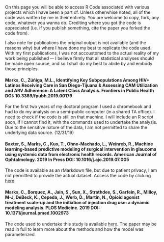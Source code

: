 On this page you will be able to access R Code associated with various projects which I have been a part of.  Unless otherwhise noted, all of the code was written by me in their entirety.  You are welcome to copy, fork, any code, whatever you wanna do.  Crediting where you got the code is appreciated (i.e. if you publish something, cite the paper you forked the code from).  

I also note for publications the original output is not available (and the reasons why) but where I have done my best to replicate the code used.  With my first publications, I was not accoustomed to the actual reality of my work being published -- I believe firmly that all statistical analyses should be made open source, and so I shall do my best to abide by and embody those principles.

#### Marks, C., Zúñiga, M.L., Identifying Key Subpopulations Among HIV+ Latinos Receiving Care in San Diego-Tijuana & Assessing CAM Utilization and ARV Adherence: A Latent Class Analysis. Frontiers in Public Health DOI: 10.3389/fpubh.2019.00179

For the first two years of my doctoral program I used a chromebook and had to do my analysis on a semi-public computer (in a shared TA office).  I need to check if the code is still on that machine.  I will include an R script soon, if I cannot find it, with the commands used to undertake the analysis.  Due to the sensitive nature of the data, I am not permitted to share the underlying data source. (12/31/19)

#### Baxter, S., Marks, C., Kuo, T., Ohno-Machado, L., Weinreb, R., Machine learning-based predictive modeling of surgical intervention in glaucoma using systemic data from electronic health records. American Journal of Ophtalmology. 2019 In Press DOI: 10.1016/j.ajo.2019.07.005

The code is available as an rMarkdown file, but due to patient privacy, I am not permitted to provide the actual dataset.  Access the code by clicking [here](Code/Baxter_AJO_Final_Analysis.Rmd)

#### Marks, C., Borquez, A., Jain, S., Sun, X., Strathdee, S., Garfein, R., Milloy, M-J, DeBeck, K., Cepeda, J., Werb, D., Martin, N., Opioid agonist treatment scale-up and the initiation of injection drug use: a dynamic modeling analysis. PLOS Medicine. 2019 DOI: 10.1371/journal.pmed.1002973

The code used to undertake this study is available [here](Code/Marks_PlosMED_Code.R).  The paper may be read in full to learn more about the methods and how the model was parameterized.

